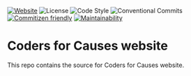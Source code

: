 [![Website](https://img.shields.io/website-up-down-green-red/https/codersforcauses.org.svg?style=flat-square)](https://codersforcauses.org/landing)
![License](https://img.shields.io/badge/license-MIT-green.svg?style=flat-square&color=000000)
![Code Style](https://img.shields.io/badge/code%20style-standard-green.svg?style=flat-square&logo=eslint&color=4B32C3)
![Conventional Commits](https://img.shields.io/badge/Conventional%20Commits-1.0.0-yellow.svg?style=flat-square)
[![Commitizen friendly](https://img.shields.io/badge/commitizen-friendly-brightgreen.svg?style=flat-square)](http://commitizen.github.io/cz-cli/)
[![Maintainability](https://api.codeclimate.com/v1/badges/12ecffa97c5ced001bdd/maintainability)](https://codeclimate.com/github/codersforcauses/website/maintainability)

# Coders for Causes website

This repo contains the source for Coders for Causes website.
